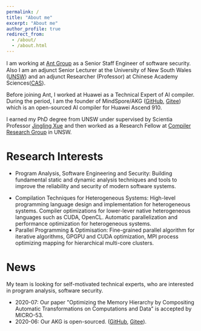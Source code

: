 ```yaml
---
permalink: /
title: "About me"
excerpt: "About me"
author_profile: true
redirect_from: 
  - /about/
  - /about.html
---
```

<!-- I am an adjunct senior lecturer working with Scientia Professor [Jingling Xue](http://www.cse.unsw.edu.au/~jingling) at School of Computer Science and Engineering, The University of New South Wales. -->

I am working at [Ant Group](https://www.antgroup.com/) as a Senior Staﬀ Engineer of software security. Also I am an adjunct Senior Lecturer at the University of New South Wales ([UNSW](http://www.cse.unsw.edu.au/)) and an adjunct Researcher (Professor) at Chinese Academy Sciences([CAS](http://english.cas.cn/)).

Before joining Ant, I worked at Huawei as a Technical Expert of AI compiler. During the period, I am the founder of MindSpore/AKG ([GitHub](https://github.com/mindspore-ai/akg), [Gitee](https://github.com/mindspore-ai/akg)) which is an open-sourced AI compiler for Huawei Ascend 910.

I earned my PhD degree from UNSW under supervised by Scientia Professor [Jingling Xue](http://www.cse.unsw.edu.au/~jingling) and then worked as a Research Fellow at [Compiler Research Group](http://www.cse.unsw.edu.au/~corg/) in UNSW. 


Research Interests
======
* Program Analysis, Software Engineering and Security: Building fundamental static and dynamic analysis techniques and tools to improve the reliability and security of modern software systems.
 <!-- Flow-Sensitivity, Context-Sensitivity, Field-Sensitivity. More efficient, scalable and precise alias analysis algorithms for bug detection on multi-threaded practical problems.  -->
* Compilation Techniques for Heterogeneous Systems: High-level programming language design and implementation for heterogeneous systems. Compiler optimizations for lower-lever native heterogeneous languages such as CUDA, OpenCL. Automatic parallelization and performance optimization for heterogeneous systems.
* Parallel Programming & Optimisation: Fine-grained parallel algorithm for iterative algorithms, GPGPU and CUDA optimization, MPI process optimizing mapping for hierarchical multi-core clusters.


News
======
My team is looking for self-motivated technical experts, who are interested in program analysis, software security.

* 2020-07: Our paper "Optimizing the Memory Hierarchy by Compositing Automatic Transformations on Computations and Data" is accepted by MICRO-53.
* 2020-06: Our AKG is open-sourced. ([GitHub](https://github.com/mindspore-ai/akg), [Gitee](https://github.com/mindspore-ai/akg)). 


